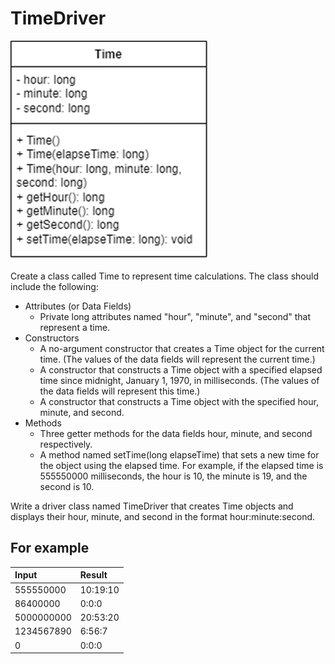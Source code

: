 # TimeDriver

![time](../../img/time-oop.png)

Create a class called Time to represent time calculations. The class should include the following:

* Attributes (or Data Fields)
  * Private long attributes named "hour", "minute", and "second" that represent a time.
* Constructors
  * A no-argument constructor that creates a Time object for the current time. (The values of the data fields will represent the current time.)
  * A constructor that constructs a Time object with a specified elapsed time since midnight, January 1, 1970, in milliseconds. (The values of the data fields will represent this time.)
  * A constructor that constructs a Time object with the specified hour, minute, and second.
* Methods
  * Three getter methods for the data fields hour, minute, and second respectively.
  * A method named setTime(long elapseTime) that sets a new time for the object using the elapsed time. For example, if the elapsed time is 555550000 milliseconds, the hour is 10, the minute is 19, and the second is 10.

Write a driver class named TimeDriver that creates Time objects and displays their hour, minute, and second in the format hour:minute:second.

## For example

| **Input**     | **Result** |
|:--------------|:-----------|
| 555550000 | 10:19:10 |
| 86400000 | 0:0:0 |
| 5000000000 | 20:53:20 |
| 1234567890 | 6:56:7 |
| 0 | 0:0:0 |
